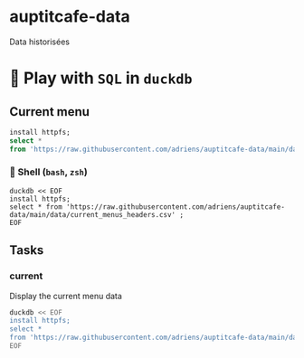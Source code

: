 # auptitcafe-data
Data historisées

# 🦆 Play with `SQL` in `duckdb`

## Current menu

```sql
install httpfs;
select *
from 'https://raw.githubusercontent.com/adriens/auptitcafe-data/main/data/current_menus_headers.csv';

```

###  🐚 Shell (`bash`, `zsh`)

```shell
duckdb << EOF
install httpfs;
select * from 'https://raw.githubusercontent.com/adriens/auptitcafe-data/main/data/current_menus_headers.csv' ;
EOF

```

## Tasks

### current
Display the current menu data

```sh
duckdb << EOF
install httpfs;
select *
from 'https://raw.githubusercontent.com/adriens/auptitcafe-data/main/data/current_menus_headers.csv';
EOF
```

